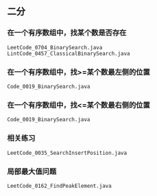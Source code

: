 ## 二分

### 在一个有序数组中，找某个数是否存在 

```
LeetCode_0704_BinarySearch.java
LintCode_0457_ClassicalBinarySearch.java
```

### 在一个有序数组中，找>=某个数最左侧的位置 

```
Code_0019_BinarySearch.java
```

### 在一个有序数组中，找<=某个数最右侧的位置 

```
Code_0019_BinarySearch.java
```

### 相关练习

```
LeetCode_0035_SearchInsertPosition.java
```

### 局部最大值问题 

```
LeetCode_0162_FindPeakElement.java
```
